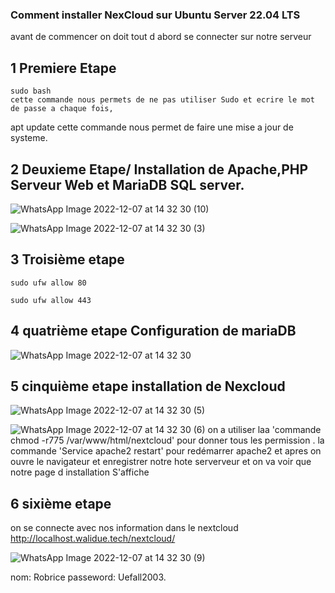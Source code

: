  ### Comment installer NexCloud sur Ubuntu Server 22.04 LTS
 avant de commencer on doit tout d abord  se connecter sur notre serveur 
 ## 1 Premiere Etape 
```
sudo bash
cette commande nous permets de ne pas utiliser Sudo et ecrire le mot de passe a chaque fois,
```
apt update
cette commande nous permet de faire une mise a jour de systeme.
## 2 Deuxieme Etape/ Installation de Apache,PHP Serveur Web et MariaDB SQL server.






![WhatsApp Image 2022-12-07 at 14 32 30 (10)](https://user-images.githubusercontent.com/105947276/206279890-96c48124-8c94-41ed-9f1e-16b353181da4.jpeg)

![WhatsApp Image 2022-12-07 at 14 32 30 (3)](https://user-images.githubusercontent.com/105947276/206280808-661b51fa-0dba-46fc-aa9c-bb32bcf7263d.jpeg)


## 3 Troisième etape 
```
sudo ufw allow 80  
```

```
sudo ufw allow 443
```

## 4 quatrième etape Configuration de mariaDB
![WhatsApp Image 2022-12-07 at 14 32 30](https://user-images.githubusercontent.com/105947276/206283121-9333951a-b48f-4983-9e7e-5005b5adc193.jpeg)
## 5 cinquième etape installation de Nexcloud
![WhatsApp Image 2022-12-07 at 14 32 30 (5)](https://user-images.githubusercontent.com/105947276/206283953-5f9d2756-c46c-4997-88b5-6d17011fbc57.jpeg)

![WhatsApp Image 2022-12-07 at 14 32 30 (6)](https://user-images.githubusercontent.com/105947276/206284605-82fdd9cd-93e1-4ecc-9459-02cb64e11c24.jpeg)
   on a utiliser laa 'commande chmod -r775 /var/www/html/nextcloud' pour donner tous les permission .
la commande 'Service apache2 restart' pour redémarrer apache2
et apres on ouvre le navigateur et enregistrer notre hote serverveur et on va voir que notre page d installation S'affiche 
## 6 sixième etape 
on se connecte avec nos information dans le nextcloud 
http://localhost.walidue.tech/nextcloud/


![WhatsApp Image 2022-12-07 at 14 32 30 (9)](https://user-images.githubusercontent.com/105947276/206288900-b220cb92-f8be-4057-ae2a-61bdac6727ca.jpeg)


nom: Robrice
passeword: Uefall2003.
